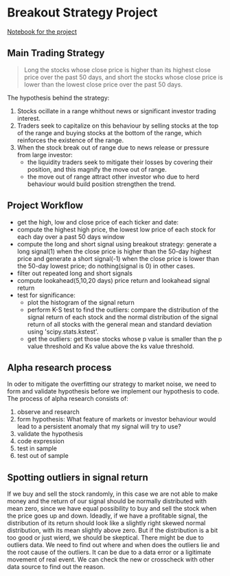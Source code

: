 # Breakout Strategy Project
[Notebook for the project](project_2_starter.ipynb)

## Main Trading Strategy
>Long the stocks whose close price is higher than its highest close price over the past 50 days, and short the stocks whose close price is lower than the lowest close price over the past 50 days.

The hypothesis behind the strategy:
1. Stocks ocillate in a range whithout news or significant investor trading interest.
2. Traders seek to capitalize on this behaviour by selling stocks at the top of the range and buying stocks at the bottom of the range, which reinforces the existence of the range.
3. When the stock break out of range due to news release or pressure from large investor:
   - the liquidity traders seek to mitigate their losses by covering their position, and this magnify the move out of range.
   - the move out of range attract other investor who due to herd behaviour would build position strengthen the trend.
  
## Project Workflow
- get the high, low and close price of each ticker and date: 
- compute the highest high price, the lowest low price of each stock for each day over a past 50 days window
- compute the long and short signal using breakout strategy:
  generate a long signal(1) when the close price is higher than the 50-day highest price and generate a short signal(-1) when the close price is lower than the 50-day lowest price; do nothing(signal is 0) in other cases.
- filter out repeated long and short signals
- compute lookahead(5,10,20 days) price return and lookahead signal return
- test for significance:
  - plot the histogram of the signal return
  - perform K-S test to find the outliers: compare the distribution of the signal return of each stock and the normal distribution of the signal return of all stocks with the general mean and standard deviation using 'scipy.stats.kstest'.
  - get the outliers: get those stocks whose p value is smaller than the p value threshold and Ks value above the ks value threshold.


## Alpha research process
In oder to mitigate the overfitting our strategy to market noise, we need to form and validate hypothesis before we implement our hypothesis to code. The process of alpha research consists of:

1. observe and research
2. form hypothesis: What feature of markets or investor behaviour would lead to a persistent anomaly that my signal will try to use?
3. validate the hypothesis
4. code expression
5. test in sample
6. test out of sample

## Spotting outliers in signal return

If we buy and sell the stock randomly, in this case we are not able to make money and the return of our signal should be normally distributed with mean zero, since we have equal possibility to buy and sell the stock when the price goes up and down. Ideadly, if we have a profitable signal, the distribution of its return should look like a slightly right skewed normal distribution, with its mean slightly above zero. But if the distribution is a bit too good or just wierd, we should be skeptical. There might be due to outliers data. We need to find out where and when does the outliers lie and the root cause of the outliers. It can be due to a data error or a ligitimate movement of real event. We can check the new or crosscheck with other data source to find out the reason.
